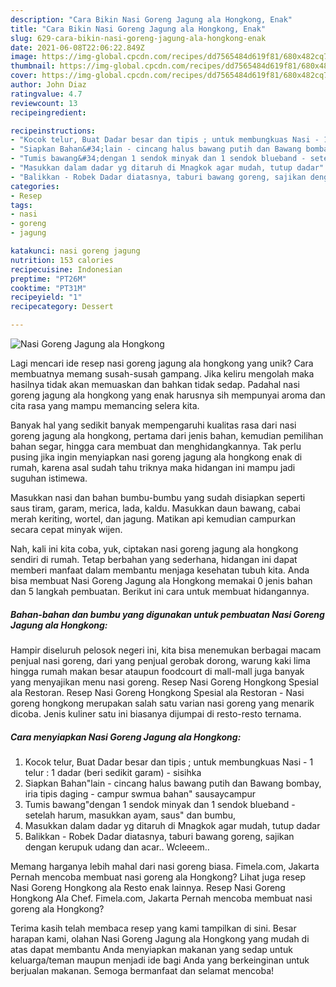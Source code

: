 ```yaml
---
description: "Cara Bikin Nasi Goreng Jagung ala Hongkong, Enak"
title: "Cara Bikin Nasi Goreng Jagung ala Hongkong, Enak"
slug: 629-cara-bikin-nasi-goreng-jagung-ala-hongkong-enak
date: 2021-06-08T22:06:22.849Z
image: https://img-global.cpcdn.com/recipes/dd7565484d619f81/680x482cq70/nasi-goreng-jagung-ala-hongkong-foto-resep-utama.jpg
thumbnail: https://img-global.cpcdn.com/recipes/dd7565484d619f81/680x482cq70/nasi-goreng-jagung-ala-hongkong-foto-resep-utama.jpg
cover: https://img-global.cpcdn.com/recipes/dd7565484d619f81/680x482cq70/nasi-goreng-jagung-ala-hongkong-foto-resep-utama.jpg
author: John Diaz
ratingvalue: 4.7
reviewcount: 13
recipeingredient:

recipeinstructions:
- "Kocok telur, Buat Dadar besar dan tipis ; untuk membungkuas Nasi - 1 telur : 1 dadar (beri sedikit garam) - sisihka"
- "Siapkan Bahan&#34;lain - cincang halus bawang putih dan Bawang bombay, iria tipis daging - campur swmua bahan&#34; sausaycampur"
- "Tumis bawang&#34;dengan 1 sendok minyak dan 1 sendok blueband - setelah harum, masukkan ayam, saus&#34; dan bumbu,"
- "Masukkan dalam dadar yg ditaruh di Mnagkok agar mudah, tutup dadar"
- "Balikkan - Robek Dadar diatasnya, taburi bawang goreng, sajikan dengan kerupuk udang dan acar.. Wcleeem.."
categories:
- Resep
tags:
- nasi
- goreng
- jagung

katakunci: nasi goreng jagung 
nutrition: 153 calories
recipecuisine: Indonesian
preptime: "PT26M"
cooktime: "PT31M"
recipeyield: "1"
recipecategory: Dessert

---
```



![Nasi Goreng Jagung ala Hongkong](https://img-global.cpcdn.com/recipes/dd7565484d619f81/680x482cq70/nasi-goreng-jagung-ala-hongkong-foto-resep-utama.jpg)

Lagi mencari ide resep nasi goreng jagung ala hongkong yang unik? Cara membuatnya memang susah-susah gampang. Jika keliru mengolah maka hasilnya tidak akan memuaskan dan bahkan tidak sedap. Padahal nasi goreng jagung ala hongkong yang enak harusnya sih mempunyai aroma dan cita rasa yang mampu memancing selera kita.

Banyak hal yang sedikit banyak mempengaruhi kualitas rasa dari nasi goreng jagung ala hongkong, pertama dari jenis bahan, kemudian pemilihan bahan segar, hingga cara membuat dan menghidangkannya. Tak perlu pusing jika ingin menyiapkan nasi goreng jagung ala hongkong enak di rumah, karena asal sudah tahu triknya maka hidangan ini mampu jadi suguhan istimewa.

Masukkan nasi dan bahan bumbu-bumbu yang sudah disiapkan seperti saus tiram, garam, merica, lada, kaldu. Masukkan daun bawang, cabai merah keriting, wortel, dan jagung. Matikan api kemudian campurkan secara cepat minyak wijen.


Nah, kali ini kita coba, yuk, ciptakan nasi goreng jagung ala hongkong sendiri di rumah. Tetap berbahan yang sederhana, hidangan ini dapat memberi manfaat dalam membantu menjaga kesehatan tubuh kita. Anda bisa membuat Nasi Goreng Jagung ala Hongkong memakai 0 jenis bahan dan 5 langkah pembuatan. Berikut ini cara untuk membuat hidangannya.

<!--inarticleads1-->

##### Bahan-bahan dan bumbu yang digunakan untuk pembuatan Nasi Goreng Jagung ala Hongkong:



Hampir diseluruh pelosok negeri ini, kita bisa menemukan berbagai macam penjual nasi goreng, dari yang penjual gerobak dorong, warung kaki lima hingga rumah makan besar ataupun foodcourt di mall-mall juga banyak yang menyajikan menu nasi goreng. Resep Nasi Goreng Hongkong Spesial ala Restoran. Resep Nasi Goreng Hongkong Spesial ala Restoran - Nasi goreng hongkong merupakan salah satu varian nasi goreng yang menarik dicoba. Jenis kuliner satu ini biasanya dijumpai di resto-resto ternama. 

<!--inarticleads2-->

##### Cara menyiapkan Nasi Goreng Jagung ala Hongkong:

1. Kocok telur, Buat Dadar besar dan tipis ; untuk membungkuas Nasi - 1 telur : 1 dadar (beri sedikit garam) - sisihka
1. Siapkan Bahan&#34;lain - cincang halus bawang putih dan Bawang bombay, iria tipis daging - campur swmua bahan&#34; sausaycampur
1. Tumis bawang&#34;dengan 1 sendok minyak dan 1 sendok blueband - setelah harum, masukkan ayam, saus&#34; dan bumbu,
1. Masukkan dalam dadar yg ditaruh di Mnagkok agar mudah, tutup dadar
1. Balikkan - Robek Dadar diatasnya, taburi bawang goreng, sajikan dengan kerupuk udang dan acar.. Wcleeem..


Memang harganya lebih mahal dari nasi goreng biasa. Fimela.com, Jakarta Pernah mencoba membuat nasi goreng ala Hongkong? Lihat juga resep Nasi Goreng Hongkong ala Resto enak lainnya. Resep Nasi Goreng Hongkong Ala Chef. Fimela.com, Jakarta Pernah mencoba membuat nasi goreng ala Hongkong? 

Terima kasih telah membaca resep yang kami tampilkan di sini. Besar harapan kami, olahan Nasi Goreng Jagung ala Hongkong yang mudah di atas dapat membantu Anda menyiapkan makanan yang sedap untuk keluarga/teman maupun menjadi ide bagi Anda yang berkeinginan untuk berjualan makanan. Semoga bermanfaat dan selamat mencoba!
